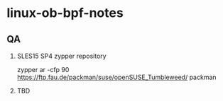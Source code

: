 # linux-ob-bpf-notes

## QA

1. SLES15 SP4 zypper repository

    zypper ar -cfp 90 https://ftp.fau.de/packman/suse/openSUSE_Tumbleweed/ packman

2. TBD
